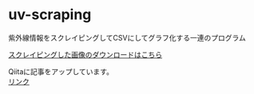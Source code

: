 # uv-scraping
紫外線情報をスクレイピングしてCSVにしてグラフ化する一連のプログラム

[スクレイピングした画像のダウンロードはこちら](https://drive.google.com/file/d/1vXgSlJll0_v4euGeFnup-c-qUZuH5IdP/view?usp=sharing)

Qiitaに記事をアップしています。  
[リンク](https://qiita.com/xiaca/items/92234c17f23e86fe8278)
